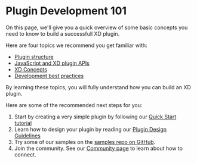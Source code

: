 # Plugin Development 101

On this page, we'll give you a quick overview of some basic concepts you need to know to build a successfull XD plugin.

Here are four topics we recommend you get familiar with:

* [Plugin structure](/reference/structure/index.md)
* [JavaScript and XD plugin APIs](/reference/javascript/index.md)
* [XD Concepts](/reference/core/index.md)
* [Development best practices](/devbestpractices/index.md)

By learning these topics, you will fully understand how you can build an XD plugin. 

Here are some of the recommended next steps for you:

1. Start by creating a very simple plugin by following our [Quick Start tutorial](/tutorials/quick-start/index.md)
1. Learn how to design your plugin by reading our [Plugin Design Guidelines](/plugin-design-guidelines/index.md)
1. Try some of our samples on the [samples repo on GitHub](https://github.com/AdobeXD/Plugin-Samples).
1. Join the community. See our [Community page](/community.md) to learn about how to connect.

